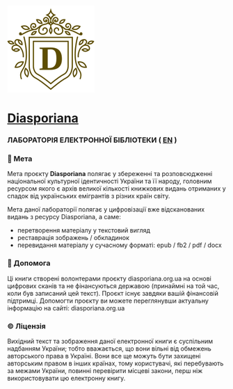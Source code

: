 [![Go Reference](.github/images/diasporiana-logo.svg)](https://diasporiana.org.ua/)

# <a href="https://diasporiana.org.ua/">Diasporiana</a>

### ЛАБОРАТОРІЯ ЕЛЕКТРОННОЇ БІБЛІОТЕКИ ( [EN](README.md) )

### 🎯 Мета

Мета проєкту **Diasporiana** полягає у збереженні та розповсюдженні національної культурної ідентичності України та її народу, головним ресурсом якого є архів великої кількості книжкових видань отриманих у спадок від українських емігрантів з різних країн світу.

Мета даної лабораторії полягає у цифровізації вже відсканованих видань з ресурсу Diasporiana, а саме:
- перетворення матеріалу у текстовий вигляд
- реставрація зображень / обкладинок
- перевидання матеріалу у сучасному форматі: epub / fb2 / pdf / docx

### 🛟 Допомога

Ці книги створені волонтерами проєкту diasporiana.org.ua на основі цифрових сканів та не фінансуються державою (принаймні на той час, коли був записаний цей текст).
Проєкт існує завдяки вашій фінансовій підтримці. Допомогти проєкту ви можете переглянувши актуальну інформацію на сайті: diasporiana.org.ua

### ©️ Ліцензія

Вихідний текст та зображення даної електронної книги є суспільним надбанням України; тобто вважається, що вони вільні від обмежень авторського права в Україні. Вони все ще можуть бути захищені авторським правом в інших країнах, тому користувачі, які перебувають за межами України, повинні перевірити місцеві закони, перш ніж використовувати цю електронну книгу.
